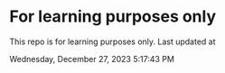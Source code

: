 # For learning purposes only
This repo is for learning purposes only.
Last updated at

Wednesday, December 27, 2023 5:17:43 PM

